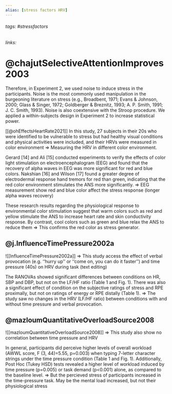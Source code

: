 ```yaml
---
alias: [stress factors HRV]
---
```

###### tags: #stressfactors  
###### links: 

# @chajutSelectiveAttentionImproves2003
Therefore, in Experiment 2, we used noise to induce stress in the participants. Noise is the most commonly used manipulation in the burgeoning literature on stress (e.g., Broadbent, 1971; Evans & Johnson, 2000; Glass & Singer, 1972; Goldberger & Breznitz, 1993; A. P. Smith, 1991; J. C. Smith, 1993). Noise is also coextensive with the Stroop procedure. We applied a within-subjects design in Experiment 2 to increase statistical power.
	
[[@ohEffectsHeartRate2021]]
 In this study, 27 subjects in their 20s who were identified to be vulnerable to stress but had healthy visual conditions and physical activities were included, and their HRVs were measured in color environment
=> Measuring the HRV in different color environment.

Gerard [14] and Ali [15] conducted experiments to verify the effects of color light stimulation on electroencephalogram (EEG) and found that the recovery of alpha waves in EEG was more significant for red and blue colors. Nakshian [16] and Wilson [17] found a greater degree of electrodermal response hand tremors for red than green, indicating that the red color environment stimulates the ANS more significantly.
=> EEG  measurement show red and blue color affect the stress response (longer alpha waves recovery)

These research results regarding the physiological response to environmental color stimulation suggest that warm colors such as red and yellow stimulate the ANS to increase heart rate and skin conductivity response. By contrast, cool colors such as green and blue relax the ANS to reduce them
=> This confirms the red color as stress generator.


## @j.InfluenceTimePressure2002a
![[InfluenceTimePressure2002a]]
=> This study access the effect of verbal provocation (e.g. ‘‘hurry up’’ or ‘‘come on, you can do it faster’’) and time pressure  (40s) on HRV during task (text editing)

The RANOVAs showed significant differences between conditions on HR, SBP and DBP, but not on the LF/HF ratio (Table 1 and Fig. 1). There was also a significant effect of condition on the subjective ratings of stress and RPE proximally, but not on ratings of energy or RPE distally (Table 1).
=> The study saw no changes in the HRV (LF/HF ratio) between conditions with and without time pressure and verbal provocation. 


## @mazloumQuantitativeOverloadSource2008
![[mazloumQuantitativeOverloadSource2008]]
=> This study also show no correlation between time pressure and HRV

In general, participants did perceive higher levels of overall workload (AWWL score, F (3, 44)=5.55, p=0.003) when typing 7-letter character strings under the time pressure condition (Table 1 and Fig. 1). Additionally, Post Hoc (Tukey HSD) tests revealed a higher level of workload induced by time pressure (p=0.005) or task demand (p<0.001) alone, as compared to the baseline level.
=> But the percieved stress of participants increased in the time-pressure task. May be the mental load increased, but not their physiological stress

